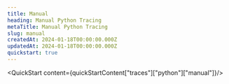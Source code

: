 ```yaml
---
title: Manual
heading: Manual Python Tracing
metaTitle: Manual Python Tracing
slug: manual
createdAt: 2024-01-18T00:00:00.000Z
updatedAt: 2024-01-18T00:00:00.000Z
quickstart: true
---
```


<QuickStart content={quickStartContent["traces"]["python"]["manual"]}/>
